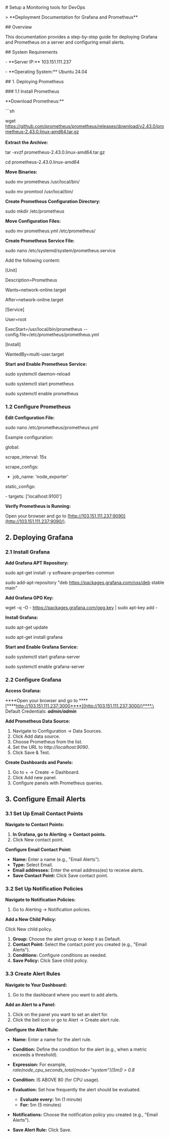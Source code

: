 \# Setup a Monitoring tools for DevOps

\> \*\*Deployment Documentation for Grafana and Prometheus\*\*

\## Overview

This documentation provides a step-by-step guide for deploying Grafana
and Prometheus on a server and configuring email alerts.

\## System Requirements

\- \*\*Server IP:\*\* 103.151.111.237

\- \*\*Operating System:\*\* Ubuntu 24.04

\## 1. Deploying Prometheus

\### 1.1 Install Prometheus

\*\*Download Prometheus:\*\*

\`\`\`sh

wget
<https://github.com/prometheus/prometheus/releases/download/v2.43.0/prometheus-2.43.0.linux-amd64.tar.gz>\
\
**Extract the Archive:**

tar -xvzf prometheus-2.43.0.linux-amd64.tar.gz

cd prometheus-2.43.0.linux-amd64

**Move Binaries:**

sudo mv prometheus /usr/local/bin/

sudo mv promtool /usr/local/bin/

**Create Prometheus Configuration Directory:**

sudo mkdir /etc/prometheus

**Move Configuration Files:**

sudo mv prometheus.yml /etc/prometheus/

**Create Prometheus Service File:**

sudo nano /etc/systemd/system/prometheus.service

Add the following content:

\[Unit\]

Description=Prometheus

Wants=network-online.target

After=network-online.target

\[Service\]

User=root

ExecStart=/usr/local/bin/prometheus
\--config.file=/etc/prometheus/prometheus.yml

\[Install\]

WantedBy=multi-user.target

**Start and Enable Prometheus Service:**

sudo systemctl daemon-reload

sudo systemctl start prometheus

sudo systemctl enable prometheus

### 1.2 Configure Prometheus

****Edit Configuration File:****

sudo nano /etc/prometheus/prometheus.yml

Example configuration:

global:

scrape_interval: 15s

scrape_configs:

 - job_name: \'node_exporter\'

static_configs:

\- targets: \[\'localhost:9100\'\]

**Verify Prometheus is Running:**

Open your browser and go to
[http://103.151.111.237:9090](http://103.151.111.237:9090/).

## 2. Deploying Grafana

### 2.1 Install Grafana

**Add Grafana APT Repository:**

sudo apt-get install -y software-properties-common

sudo add-apt-repository \"deb https://packages.grafana.com/oss/deb
stable main\"

**Add Grafana GPG Key:**

wget -q -O - https://packages.grafana.com/gpg.key \| sudo apt-key add -

**Install Grafana:**

sudo apt-get update

sudo apt-get install grafana

**Start and Enable Grafana Service:**

sudo systemctl start grafana-server

sudo systemctl enable grafana-server

### 2.2 Configure Grafana

****Access Grafana:****

****Open your browser and go to
****[****http://103.151.111.237:3000****](http://103.151.111.237:3000/)****.\
Default Credentials: *****admin/admin*****

**Add Prometheus Data Source:**

1.  Navigate to Configuration -\> Data Sources.
2.  Click Add data source.
3.  Choose Prometheus from the list.
4.  Set the URL to *http://localhost:9090*.
5.  Click Save & Test.

**Create Dashboards and Panels:**

1.  Go to + -\> Create -\> Dashboard.
2.  Click Add new panel.
3.  Configure panels with Prometheus queries.

## ****3. Configure Email Alerts****

### ****3.1 Set Up Email Contact Points****

**Navigate to Contact Points:**

1.  ****In Grafana, go to Alerting -\> Contact points.****
2.  Click New contact point.

**Configure Email Contact Point:**

-   **Name:** Enter a name (e.g., \"Email Alerts\").
-   **Type:** Select Email.
-   **Email addresses:** Enter the email address(es) to receive alerts.
-   **Save Contact Point:** Click Save contact point.

### 3.2 Set Up Notification Policies

**Navigate to Notification Policies:**

1.  Go to Alerting -\> Notification policies.

**Add a New Child Policy:**

Click New child policy.

1.  **Group:** Choose the alert group or keep it as Default.
2.  **Contact Point:** Select the contact point you created (e.g.,
    \"Email Alerts\").
3.  **Conditions:** Configure conditions as needed.
4.  **Save Policy:** Click Save child policy.

### 3.3 Create Alert Rules

**Navigate to Your Dashboard:**

1.  Go to the dashboard where you want to add alerts.

**Add an Alert to a Panel:**

1.  Click on the panel you want to set an alert for.
2.  Click the bell icon or go to Alert -\> Create alert rule.

**Configure the Alert Rule:**

-   **Name:** Enter a name for the alert rule.

-   **Condition:** Define the condition for the alert (e.g., when a
    metric exceeds a threshold).

-   **Expression:** For example,
    *rate(node_cpu_seconds_total{mode=\"system\"}\[5m\]) \> 0.8*

-   **Condition:** IS ABOVE 80 (for CPU usage).

-   **Evaluation:** Set how frequently the alert should be evaluated.

    -   **Evaluate every:** 1m (1 minute)
    -   **For:** 5m (5 minutes)

-   **Notifications:** Choose the notification policy you created (e.g.,
    \"Email Alerts\").

-   **Save Alert Rule:** Click Save.
